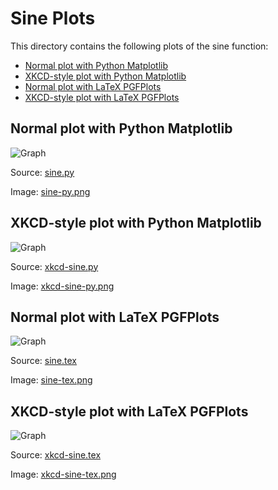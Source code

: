Sine Plots
==========
This directory contains the following plots of the sine function:

- [Normal plot with Python Matplotlib][1]
- [XKCD-style plot with Python Matplotlib][2]
- [Normal plot with LaTeX PGFPlots][3]
- [XKCD-style plot with LaTeX PGFPlots][4]

[1]: #normal-plot-with-python-matplotlib
[2]: #xkcd-style-plot-with-python-matplotlib
[3]: #normal-plot-with-latex-pgfplots
[4]: #xkcd-style-plot-with-latex-pgfplots


Normal plot with Python Matplotlib
----------------------------------
![Graph][sine-py.png]

Source: [sine.py](sine.py)

Image: [sine-py.png][sine-py.png]


XKCD-style plot with Python Matplotlib
--------------------------------------
![Graph][xkcd-sine-py.png]

Source: [xkcd-sine.py](xkcd-sin.py)

Image: [xkcd-sine-py.png][xkcd-sine-py.png]


Normal plot with LaTeX PGFPlots
-------------------------------
![Graph][sine-tex.png]

Source: [sine.tex](sine.tex)

Image: [sine-tex.png][sine-tex.png]


XKCD-style plot with LaTeX PGFPlots
-----------------------------------
![Graph][xkcd-sine-tex.png]

Source: [xkcd-sine.tex](xkcd-sine.tex)

Image: [xkcd-sine-tex.png][xkcd-sine-tex.png]


[sine-py.png]: https://susam.github.io/blob/lab/graphics/sine-plots/sine-py.png
[xkcd-sine-py.png]: https://susam.github.io/blob/lab/graphics/sine-plots/xkcd-sine-py.png
[sine-tex.png]: https://susam.github.io/blob/lab/graphics/sine-plots/sine-tex.png
[xkcd-sine-tex.png]: https://susam.github.io/blob/lab/graphics/sine-plots/xkcd-sine-tex.png
